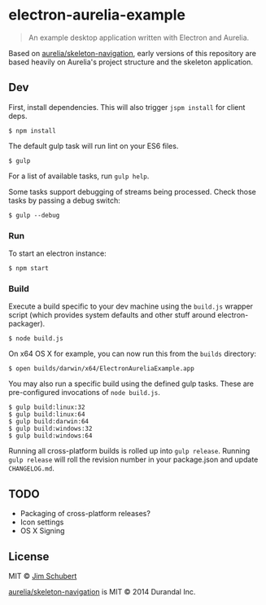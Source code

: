 # electron-aurelia-example

> An example desktop application written with Electron and Aurelia. 

Based on [aurelia/skeleton-navigation](https://github.com/aurelia/skeleton-navigation), early versions of this repository are based heavily on Aurelia's project structure and the skeleton application.

## Dev

First, install dependencies. This will also trigger `jspm install` for client deps.

```
$ npm install
```

The default gulp task will run lint on your ES6 files.

```
$ gulp
```

For a list of available tasks, run `gulp help`.

Some tasks support debugging of streams being processed. Check those tasks by passing a debug switch:

```
$ gulp --debug
```

### Run

To start an electron instance:

```
$ npm start
```

### Build

Execute a build specific to your dev machine using the `build.js` wrapper script (which provides system defaults and other stuff around electron-packager).

```
$ node build.js
```

On x64 OS X for example, you can now run this from the `builds` directory:

```
$ open builds/darwin/x64/ElectronAureliaExample.app
```

You may also run a specific build using the defined gulp tasks. These are pre-configured invocations of `node build.js`.

```
$ gulp build:linux:32
$ gulp build:linux:64
$ gulp build:darwin:64
$ gulp build:windows:32
$ gulp build:windows:64
```

Running all cross-platform builds is rolled up into `gulp release`. Running `gulp release` will roll the revision number in your package.json and update `CHANGELOG.md`.

## TODO

* Packaging of cross-platform releases?
* Icon settings
* OS X Signing

## License

MIT © [Jim Schubert](http://ipreferjim.com)

[aurelia/skeleton-navigation](https://github.com/aurelia/skeleton-navigation) is MIT © 2014 Durandal Inc.
